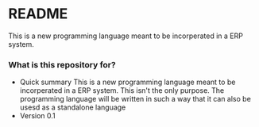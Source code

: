 # README #
This is a new programming language meant to be incorperated in a ERP system.

### What is this repository for? ###

* Quick summary
This is a new programming language meant to be incorperated in a ERP system. This isn't the only purpose. The programming language will be written in such a way that it can also be usesd as a standalone language
* Version
0.1
